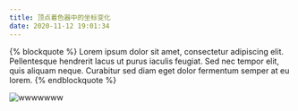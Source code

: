 ```yaml
---
title: 顶点着色器中的坐标变化
date: 2020-11-12 19:01:34
---
```

{% blockquote %}
Lorem ipsum dolor sit amet, consectetur adipiscing elit. Pellentesque hendrerit lacus ut purus iaculis feugiat. Sed nec tempor elit, quis aliquam neque. Curabitur sed diam eget dolor fermentum semper at eu lorem.
{% endblockquote %}


![wwwwwww](/images/13765939_10153839732515897_1876395612751424638_o.jpg)



